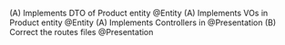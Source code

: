 
(A) Implements DTO of Product entity @Entity
(A) Implements VOs in Product entity @Entity
(A) Implements Controllers in @Presentation
(B) Correct the routes files @Presentation